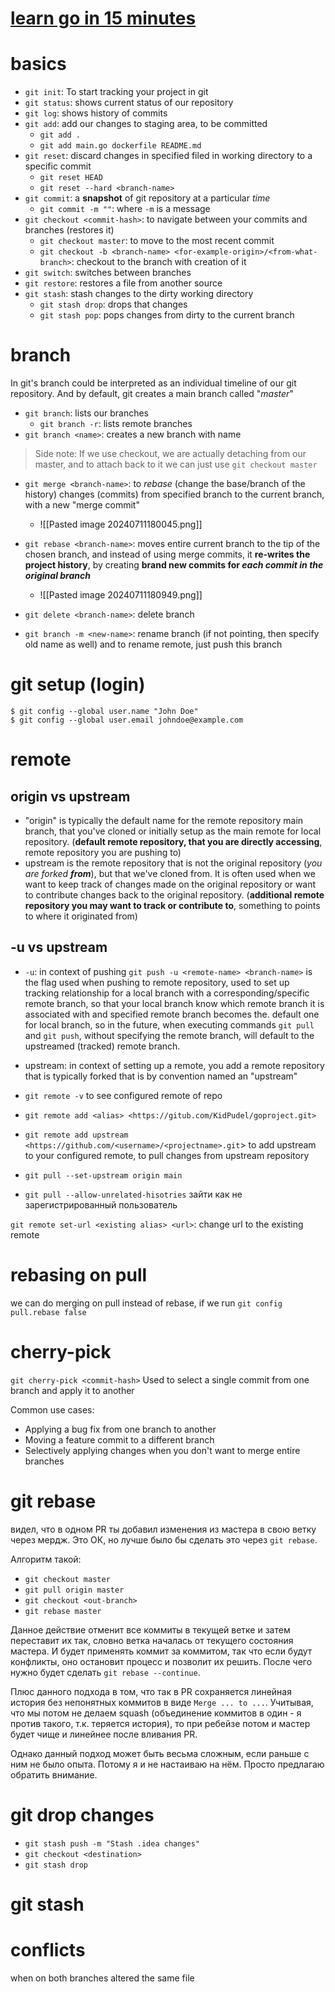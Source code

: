 # [learn go in 15 minutes](https://www.youtube.com/watch?v=USjZcfj8yxE&t=712s)
# basics
- `git init`:  To start tracking your project in git
- `git status`:  shows current status of our repository
- `git log`: shows history of commits
- `git add`:  add our changes to staging area, to be committed
	- `git add .`
	- `git add main.go dockerfile README.md`
- `git reset`: discard changes in specified filed in working directory to a specific commit
	- `git reset HEAD`
	- `git reset --hard <branch-name>`
- `git commit`: a **snapshot** of git repository at a particular *time*
	- `git commit -m ""`: where `-m` is a message
- `git checkout <commit-hash>`: to navigate between your commits and branches (restores it)
	- `git checkout master`: to move to the most recent commit
	- `git checkout -b <branch-name> <for-example-origin>/<from-what-branch>`: checkout to the branch with creation of it
- `git switch`: switches between branches
- `git restore`: restores a file from another source 
- `git stash`: stash changes to the dirty working directory
	- `git stash drop`: drops that changes
	- `git stash pop`: pops changes from dirty to the current branch


# branch
In git's branch could be interpreted as an individual timeline of our git repository.
And by default, git creates a main branch called "*master*"
- `git branch`: lists our branches
	- `git branch -r`: lists remote branches
- `git branch <name>`: creates a new branch with name
> Side note: If we use checkout, we are actually detaching from our master, and to attach back to it we can just use `git checkout master`
- `git merge <branch-name>`: to *rebase* (change the base/branch of the history) changes (commits) from specified branch to the current branch, with a new "merge commit"
	- ![[Pasted image 20240711180045.png]]
- `git rebase <branch-name>`: moves entire current branch to the tip of the chosen branch, and instead of using merge commits, it **re-writes the project history**, by creating **brand new commits for *each commit in the original branch***
	- ![[Pasted image 20240711180949.png]]
- `git delete <branch-name>`: delete branch

- `git branch -m <new-name>`: rename branch (if not pointing, then specify old name as well) and to rename remote, just push this branch

# git setup (login)
```
$ git config --global user.name "John Doe"
$ git config --global user.email johndoe@example.com
```




# remote

## origin vs upstream
- "origin" is typically the default name for the remote repository main branch, that you've cloned or initially setup as the main remote for local repository. (**default remote repository, that you are directly accessing**,  remote repository you are pushing to)
- upstream is the remote repository that is not the original repository (*you are forked **from***), but that we've cloned from. It is often used when we want to keep track of changes made on the original repository or want to contribute changes back to the original repository. (**additional remote repository you may want to track or contribute to**, something to points to where it originated from)

## -u vs upstream

- `-u`: in context of pushing `git push -u <remote-name> <branch-name>` is the flag used when pushing to remote repository, used to set up tracking relationship for a local branch with a corresponding/specific remote branch, so that your local branch know which remote branch it is associated with and specified remote branch becomes the. default one for local branch, so in the future, when executing commands `git pull` and `git push`, without specifying the remote branch, will default to the upstreamed (tracked) remote branch.
- upstream: in context of setting up a remote, you add a remote repository that is typically forked that is by convention named an "upstream"

- `git remote -v` to see configured remote of repo
- `git remote add <alias> <https://gitub.com/KidPudel/goproject.git>`
- `git remote add upstream <https://github.com/<username>/<projectname>.git`> to add upstream to your configured remote, to pull changes from upstream repository
- `git pull --set-upstream origin main`
- `git pull --allow-unrelated-hisotries`
зайти как не зарегистрированный пользователь


`git remote set-url <existing alias> <url>`: change url to the existing remote


# rebasing on pull
we can do merging on pull instead of rebase, if we run `git config pull.rebase false`


# cherry-pick
`git cherry-pick <commit-hash>`
Used to select a single commit from one branch and apply it to another

Common use cases:

- Applying a bug fix from one branch to another
- Moving a feature commit to a different branch
- Selectively applying changes when you don't want to merge entire branches

# git rebase
видел, что в одном PR ты добавил изменения из мастера в свою ветку через мердж. Это ОК, но лучше было бы сделать это через `git rebase`.

Алгоритм такой:

- `git checkout master`
- `git pull origin master`
- `git checkout <out-branch>`
- `git rebase master`

Данное действие отменит все коммиты в текущей ветке и затем переставит их так, словно ветка началась от текущего состояния мастера. И будет применять коммит за коммитом, так что если будут конфликты, оно остановит процесс и позволит их решить. После чего нужно будет сделать `git rebase --continue`.

Плюс данного подхода в том, что так в PR сохраняется линейная история без непонятных коммитов в виде `Merge ... to ...`. Учитывая, что мы потом не делаем squash (объединение коммитов в один - я против такого, т.к. теряется история), то при ребейзе потом и мастер будет чище и линейнее после вливания PR.

Однако данный подход может быть весьма сложным, если раньше с ним не было опыта. Потому я и не настаиваю на нём. Просто предлагаю обратить внимание.



# git drop changes
- `git stash push -m "Stash .idea changes"`
- `git checkout <destination>`
- `git stash drop`


# git stash

# conflicts
when on both branches altered the same file